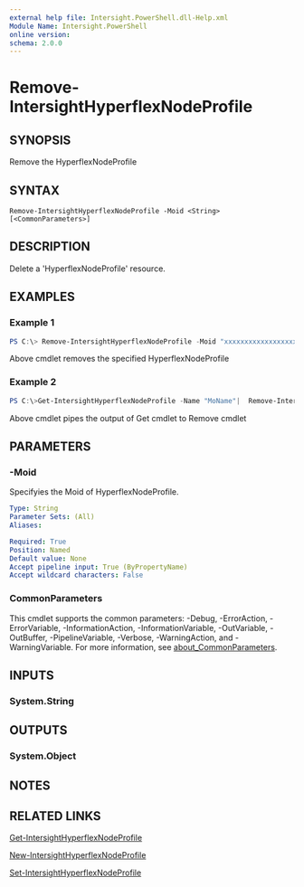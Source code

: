 ```yaml
---
external help file: Intersight.PowerShell.dll-Help.xml
Module Name: Intersight.PowerShell
online version:
schema: 2.0.0
---
```


# Remove-IntersightHyperflexNodeProfile

## SYNOPSIS
Remove the HyperflexNodeProfile

## SYNTAX

```
Remove-IntersightHyperflexNodeProfile -Moid <String> [<CommonParameters>]
```

## DESCRIPTION
Delete a &apos;HyperflexNodeProfile&apos; resource.

## EXAMPLES

### Example 1
```powershell
PS C:\> Remove-IntersightHyperflexNodeProfile -Moid "xxxxxxxxxxxxxxxxxxxxxxxxxxx"
```
Above cmdlet removes the specified HyperflexNodeProfile 

### Example 2
```powershell
PS C:\>Get-IntersightHyperflexNodeProfile -Name "MoName"|  Remove-IntersightHyperflexNodeProfile
```
Above cmdlet pipes the output of Get cmdlet to Remove cmdlet

## PARAMETERS

### -Moid
Specifyies the Moid of HyperflexNodeProfile.

```yaml
Type: String
Parameter Sets: (All)
Aliases:

Required: True
Position: Named
Default value: None
Accept pipeline input: True (ByPropertyName)
Accept wildcard characters: False
```

### CommonParameters
This cmdlet supports the common parameters: -Debug, -ErrorAction, -ErrorVariable, -InformationAction, -InformationVariable, -OutVariable, -OutBuffer, -PipelineVariable, -Verbose, -WarningAction, and -WarningVariable. For more information, see [about_CommonParameters](http://go.microsoft.com/fwlink/?LinkID=113216).

## INPUTS

### System.String

## OUTPUTS

### System.Object
## NOTES

## RELATED LINKS

[Get-IntersightHyperflexNodeProfile](./Get-IntersightHyperflexNodeProfile.md)

[New-IntersightHyperflexNodeProfile](./New-IntersightHyperflexNodeProfile.md)

[Set-IntersightHyperflexNodeProfile](./Set-IntersightHyperflexNodeProfile.md)

